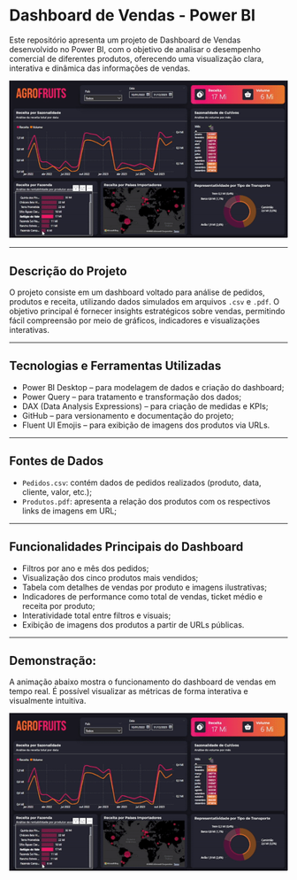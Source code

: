# Dashboard de Vendas - Power BI

Este repositório apresenta um projeto de Dashboard de Vendas desenvolvido no Power BI, com o objetivo de analisar o desempenho comercial de diferentes produtos, oferecendo uma visualização clara, interativa e dinâmica das informações de vendas.

<p>
  <img src="./assets/Dashboard%20Vendas.gif" alt="Demonstração do Dashboard" width="800"/>
</p>

---

## Descrição do Projeto

O projeto consiste em um dashboard voltado para análise de pedidos, produtos e receita, utilizando dados simulados em arquivos `.csv` e `.pdf`. O objetivo principal é fornecer insights estratégicos sobre vendas, permitindo fácil compreensão por meio de gráficos, indicadores e visualizações interativas.

---

## Tecnologias e Ferramentas Utilizadas

- Power BI Desktop – para modelagem de dados e criação do dashboard;
- Power Query – para tratamento e transformação dos dados;
- DAX (Data Analysis Expressions) – para criação de medidas e KPIs;
- GitHub – para versionamento e documentação do projeto;
- Fluent UI Emojis – para exibição de imagens dos produtos via URLs.

---

## Fontes de Dados

- `Pedidos.csv`: contém dados de pedidos realizados (produto, data, cliente, valor, etc.);
- `Produtos.pdf`: apresenta a relação dos produtos com os respectivos links de imagens em URL;


---

## Funcionalidades Principais do Dashboard

- Filtros por ano e mês dos pedidos;
- Visualização dos cinco produtos mais vendidos;
- Tabela com detalhes de vendas por produto e imagens ilustrativas;
- Indicadores de performance como total de vendas, ticket médio e receita por produto;
- Interatividade total entre filtros e visuais;
- Exibição de imagens dos produtos a partir de URLs públicas.

---
## Demonstração:

A animação abaixo mostra o funcionamento do dashboard de vendas em tempo real. É possível visualizar as métricas de forma interativa e visualmente intuitiva.

![Demonstração do dashboard](assets/Dashboard%20Vendas.gif)

